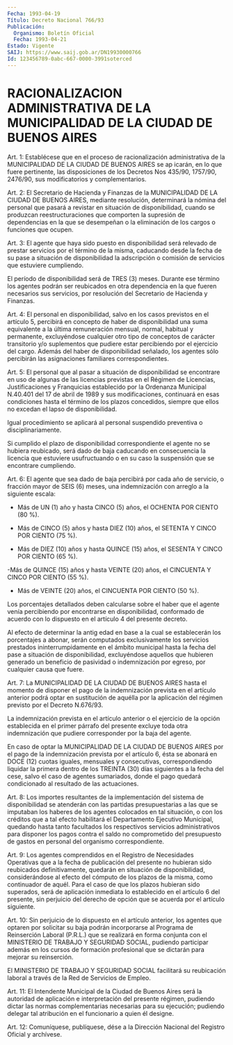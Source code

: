 ```yaml
---
Fecha: 1993-04-19
Título: Decreto Nacional 766/93
Publicación:
  Organismo: Boletín Oficial
  Fecha: 1993-04-21
Estado: Vigente
SAIJ: https://www.saij.gob.ar/DN19930000766
Id: 123456789-0abc-667-0000-3991soterced
---
```

# RACIONALIZACION ADMINISTRATIVA DE LA MUNICIPALIDAD DE LA CIUDAD DE BUENOS AIRES

<a id="1"></a>
Art.  1:  Establécese  que  en  el  proceso de racionalización administrativa de la MUNICIPALIDAD DE LA CIUDAD  DE BUENOS AIRES se ap  icarán,  en lo que fuere pertinente, las disposiciones  de  los Decretos  Nos  435/90,   1757/90,  2476/90,  sus  modificatorios  y complementarios.

<a id="2"></a>
Art. 2: El Secretario de Hacienda y Finanzas de la MUNICIPALIDAD  DE  LA  CIUDAD DE BUENOS AIRES, mediante resolución, determinará  la  nómina del  personal  que  pasará  a  revistar  en situación de disponibilidad, cuando se produzcan reestructuraciones  que  comporten  la supresión de dependencias en la que se desempeñan o la eliminación  de  los  cargos  o funciones que ocupen.

<a id="3"></a>
Art.  3: El agente que haya sido puesto en disponibilidad será relevado  de   prestar  servicios  por  el  término  de  la  misma, caducando desde  la  fecha de su pase a situación de disponibilidad la adscripción o comisión  de  servicios  que estuviere cumpliendo.

El período de disponibilidad será de TRES  (3)  meses. Durante ese término  los agentes podrán ser reubicados en otra  dependencia  en la  que  fueren   necesarios  sus  servicios,  por  resolución  del Secretario de Hacienda y Finanzas.

<a id="4"></a>
Art.  4:  El  personal  en  disponibilidad, salvo en los casos previstos  en el artículo 5, percibirá  en  concepto  de  haber  de disponibilidad  una  suma  equivalente  a  la  última  remuneración mensual,  normal,  habitual  y  permanente,  excluyéndose cualquier otro tipo de conceptos de carácter transitorio  y/o suplementos que pudiere  estar percibiendo por el ejercicio del cargo.  Además  del haber de disponibilidad  señalado,  los agentes sólo percibirán las asignaciones familiares correspondientes.

<a id="5"></a>
Art. 5: El personal que al pasar a situación de disponibilidad se encontrare  en  uso  de algunas de las licencias previstas en el Régimen  de Licencias, Justificaciones  y  Franquicias  establecido por la Ordenanza  Municipal  N.40.401 del 17 de abril de 1989 y sus modificaciones, continuará en  esas condiciones hasta el término de los plazos concedidos, siempre que  ellos  no  excedan  el lapso de disponibilidad.

Igual  procedimiento se aplicará al personal suspendido preventiva o disciplinariamente.

Si cumplido  el  plazo de disponibilidad correspondiente el agente no se hubiera reubicado, será dado de baja caducando en consecuencia la licencia  que  estuviere usufructuando o en su caso la suspensión que se encontrare cumpliendo.

<a id="6"></a>
Art.  6: El agente que sea dado de baja percibirá por cada año de servicio,  o fracción mayor de SEIS (6) meses, una indemnización con arreglo a la siguiente escala:

- Más de UN (1)  año y hasta CINCO (5) años, el OCHENTA POR CIENTO (80 %).

- Más de CINCO (5)  años  y  hasta  DIEZ  (10)  años, el SETENTA Y CINCO POR CIENTO (75 %).

-  Más de DIEZ (10) años y hasta QUINCE (15) años,  el  SESENTA  Y CINCO POR CIENTO (65 %).

-Más  de QUINCE (15) años y hasta VEINTE (20) años, el CINCUENTA Y CINCO POR CIENTO (55 %).

- Más de  VEINTE  (20)  años,  el CINCUENTA POR CIENTO (50 %).

Los porcentajes detallados deben  calcularse sobre el haber que el agente  venía  percibiendo  por  encontrarse    en  disponibilidad, conformado  de  acuerdo  con  lo  dispuesto  en el artículo  4  del presente decreto.

Al  efecto  de  determinar  la antig edad en base  a  la  cual  se establecerán los porcentajes a abonar, serán computados exclusivamente los servicios prestados  ininterrumpidamente  en  el ámbito municipal hasta la fecha del pase a situación de disponibilidad,  excluyéndose  aquellos  que  hubieren  generado un beneficio  de  pasividad  o indemnización por egreso, por cualquier causa que fuere.

<a id="7"></a>
Art. 7: La MUNICIPALIDAD DE LA CIUDAD DE BUENOS AIRES hasta el momento  de  disponer  el  pago  de la indemnización prevista en el artículo  anterior podrá optar en sustitución  de  aquélla  por  la aplicación  del  régimen  previsto  por  el  Decreto N.676/93.

La indemnización prevista en el artículo anterior  o  el ejercicio de la opción establecida en el primer párrafo del presente  excluye toda  otra  indemnización que pudiere corresponder por la baja  del agente.

En caso de optar  la  MUNICIPALIDAD  DE  LA CIUDAD DE BUENOS AIRES por el pago de la indemnización prevista por  el  artículo  6, ésta se  abonará  en DOCE (12) cuotas iguales, mensuales y consecutivas, correspondiendo  liquidar  la  primera  dentro  de los TREINTA (30) días  siguientes  a  la  fecha del cese, salvo el caso  de  agentes sumariados, donde el pago  quedará condicionado al resultado de las actuaciones.

<a id="8"></a>
Art.  8:  Los  importes  resultantes  de la implementación del sistema de disponibilidad se atenderán con las partidas presupuestarias a las que se imputaban los haberes  de  los agentes colocados  en  tal  situación, o con los créditos que a tal  efecto habilitará  el Departamento  Ejecutivo  Municipal,  quedando  hasta tanto facultados  los  respectivos  servicios  administrativos para disponer los pagos contra el saldo no comprometido  del presupuesto de gastos en personal del organismo correspondiente.

<a id="9"></a>
Art. 9: Los agentes comprendidos en el Registro de Necesidades Operativas  que  a la fecha de publicación del presente no hubieran sido  reubicados  definitivamente,    quedarán    en  situación  de disponibilidad, considerándose al efecto del cómputo  de los plazos de  la  misma, como continuador de aquél. Para el caso de  que  los plazos hubieran  sido  superados,  será  de aplicación inmediata lo establecido  en  el  artículo  6 del presente,  sin  perjuicio  del derecho  de  opción  que  se acuerda  por  el  artículo  siguiente.

<a id="10"></a>
Art. 10: Sin perjuicio de lo dispuesto en el artículo anterior, los  agentes  que optaren por solicitar su baja podrán incorporarse al Programa de  Reinserción  Laboral  (P.R.L.)  que se realizará en forma  conjunta  con  el MINISTERIO DE TRABAJO Y SEGURIDAD  SOCIAL, pudiendo participar además  en  los cursos de formación profesional que se dictarán para mejorar su reinserción.

El  MINISTERIO  DE  TRABAJO  Y  SEGURIDAD   SOCIAL  facilitará  su reubicación  laboral  a  través de la Red de Servicios  de  Empleo.

<a id="11"></a>
Art.  11: El Intendente Municipal de la Ciudad de Buenos Aires será la autoridad  de  aplicación  e  interpretación  del  presente régimen,  pudiendo  dictar  las  normas  complementarias necesarias para  su  ejecución;  pudiendo  delegar  tal  atribución    en   el funcionario a quien él designe.

<a id="12"></a>
Art. 12: Comuníquese, publíquese, dése a la Dirección Nacional del Registro Oficial y archívese.